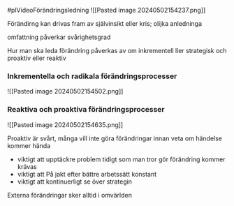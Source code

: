 #plVideoFörändringsledning
![[Pasted image 20240502154237.png]]

Förändirng kan drivas fram av självinsikt eller kris; olijka anledninga

omfattning påverkar svårighetsgrad

Hur man ska leda förändring påverkas av om inkrementell ller strategisk och proaktiv eller reaktiv

### Inkrementella och radikala förändringsprocesser

![[Pasted image 20240502154502.png]]

### Reaktiva och proaktiva förändringsprocesser
![[Pasted image 20240502154635.png]]

Proaktiv är svårt, många vill inte göra förändringar innan veta om händelse kommer hända
- viktigt att upptäckre problem tidigt som man tror gör förändring kommer krävas
- viktigt att På jakt efter bättre arbetssätt konstant 
- viktigt att kontinuerligt se över strategin

Externa förändringar sker alltid i omvärlden

